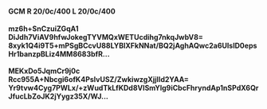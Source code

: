 #### GCM R 20/0c/400 L 20/0c/400
**mz6h+SnCzuiZGqA1**<br/>**DiJdh7ViAV9hfwJokegTYVMQxWETUcdihg7nkqJwbV8=**<br/>**8xyk1Q4i9T5+mPSgBCcvU88LYBlXFkNNat/BQ2jAghAQwc2a6UlslD0epsHr1banzpBLiz4MM8683bfR...**<br/><br/>
**MEKxDo5JqmCr9j0c**<br/>**Rcc955A+Nbcgi6ofK4PslvUSZ/ZwkiwzgXjjIId2YAA=**<br/>**Yr9tvw4Cyg7PWLx/+zWudTkLfKDd8VISmYlg9iCbcFhryndAp1nSPdX6QrJfucLbZoJK2jYygz35X/WJ...**